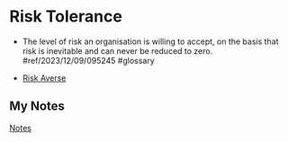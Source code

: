 # Risk Tolerance
- The level of risk an organisation is willing to accept, on the basis that risk is inevitable and can never be reduced to zero. #ref/2023/12/09/095245 #glossary

- [Risk Averse](risk-averse.md)
## My Notes
[Notes](mynotes/risk-tolerance-notes.md)
